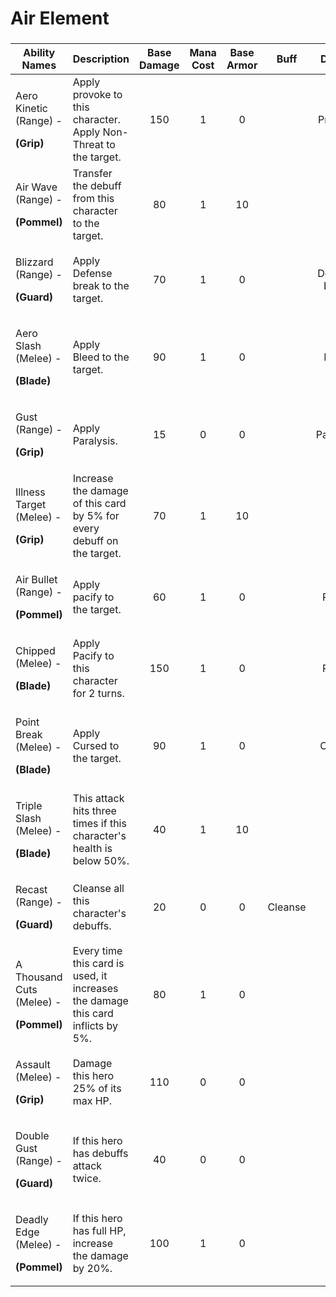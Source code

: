 # Air Element

###

| **Ability Names**                                                 |                           **Description**                                       | **Base Damage** | **Mana Cost** | **Base Armor** | **Buff** |   **Debuff**  |
| ----------------------------------------------------------------- | ------------------------------------------------------------------------------- | :-------------: | :-----------: | :------------: | :------: | :-----------: |
| <p>Aero Kinetic (Range) - </p><p><strong>(Grip)</strong></p>      | Apply provoke to this character. Apply Non-Threat to the target.                |       150       |       1       |        0       |          |    Provoke    |
| <p>Air Wave (Range) - </p><p><strong>(Pommel)</strong></p>        | Transfer the debuff from this character to the target.                          |        80       |       1       |       10       |          |               |
| <p>Blizzard (Range) - </p><p><strong>(Guard)</strong></p>         | Apply Defense break to the target.                                              |        70       |       1       |        0       |          | Defense Break |
| <p>Aero Slash (Melee) - </p><p><strong>(Blade)</strong></p>       | Apply Bleed to the target.                                                      |        90       |       1       |        0       |          |     Bleed     |
| <p>Gust (Range) - </p><p><strong>(Grip)</strong></p>              | Apply Paralysis.                                                                |        15       |       0       |        0       |          |   Paralysis   |
| <p>Illness Target (Melee) -</p><p><strong>(Grip)</strong></p>     | Increase the damage of this card by 5% for every debuff on the target.          |        70       |       1       |       10       |          |               |
| <p>Air Bullet (Range) - </p><p><strong>(Pommel)</strong></p>      | Apply pacify to the target.                                                     |        60       |       1       |        0       |          |     Pacify    |
| <p>Chipped (Melee) - </p><p><strong>(Blade)</strong></p>          | Apply Pacify to this character for 2 turns.                                     |       150       |       1       |        0       |          |     Pacify    |
| <p>Point Break (Melee) - </p><p><strong>(Blade)</strong></p>      | Apply Cursed to the target.                                                     |        90       |       1       |        0       |          |     Cursed    |
| <p>Triple Slash (Melee) - </p><p><strong>(Blade)</strong></p>     | This attack hits three times if this character's health is below 50%.           |        40       |       1       |       10       |          |               |
| <p>Recast (Range) - </p><p><strong>(Guard)</strong></p>           | Cleanse all this character's debuffs.                                           |        20       |       0       |        0       |  Cleanse |               |
| <p>A Thousand Cuts (Melee) - </p><p><strong>(Pommel)</strong></p> | Every time this card is used, it increases the damage this card inflicts by 5%. |        80       |       1       |        0       |          |               |
| <p>Assault (Melee) - </p><p><strong>(Grip)</strong></p>           | Damage this hero 25% of its max HP.                                             |       110       |       0       |        0       |          |               |
| <p>Double Gust (Range) - </p><p><strong>(Guard)</strong></p>      | If this hero has debuffs attack twice.                                          |        40       |       0       |        0       |          |               |
| <p>Deadly Edge (Melee) - </p><p><strong>(Pommel)</strong></p>     | If this hero has full HP, increase the damage by 20%.                           |       100       |       1       |        0       |          |               |

